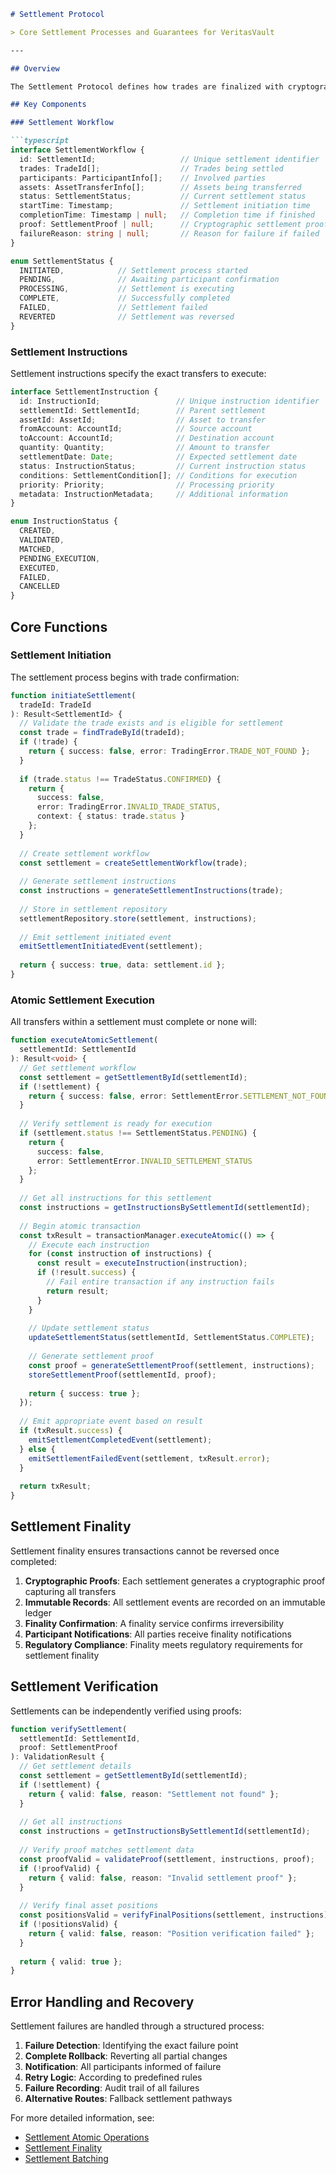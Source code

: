 ```src/vv.Domain/Docs/Domains/Asset/settlement-protocol.md
# Settlement Protocol

> Core Settlement Processes and Guarantees for VeritasVault

---

## Overview

The Settlement Protocol defines how trades are finalized with cryptographic guarantees and ownership transfer. This protocol ensures that all asset transfers are atomic, verifiable, and irreversible once confirmed.

## Key Components

### Settlement Workflow

```typescript
interface SettlementWorkflow {
  id: SettlementId;                   // Unique settlement identifier
  trades: TradeId[];                  // Trades being settled
  participants: ParticipantInfo[];    // Involved parties
  assets: AssetTransferInfo[];        // Assets being transferred
  status: SettlementStatus;           // Current settlement status
  startTime: Timestamp;               // Settlement initiation time
  completionTime: Timestamp | null;   // Completion time if finished
  proof: SettlementProof | null;      // Cryptographic settlement proof
  failureReason: string | null;       // Reason for failure if failed
}

enum SettlementStatus {
  INITIATED,            // Settlement process started
  PENDING,              // Awaiting participant confirmation
  PROCESSING,           // Settlement is executing
  COMPLETE,             // Successfully completed
  FAILED,               // Settlement failed
  REVERTED              // Settlement was reversed
}
```

### Settlement Instructions

Settlement instructions specify the exact transfers to execute:

```typescript
interface SettlementInstruction {
  id: InstructionId;                 // Unique instruction identifier
  settlementId: SettlementId;        // Parent settlement
  assetId: AssetId;                  // Asset to transfer
  fromAccount: AccountId;            // Source account
  toAccount: AccountId;              // Destination account
  quantity: Quantity;                // Amount to transfer
  settlementDate: Date;              // Expected settlement date
  status: InstructionStatus;         // Current instruction status
  conditions: SettlementCondition[]; // Conditions for execution
  priority: Priority;                // Processing priority
  metadata: InstructionMetadata;     // Additional information
}

enum InstructionStatus {
  CREATED,
  VALIDATED,
  MATCHED,
  PENDING_EXECUTION,
  EXECUTED,
  FAILED,
  CANCELLED
}
```

## Core Functions

### Settlement Initiation

The settlement process begins with trade confirmation:

```typescript
function initiateSettlement(
  tradeId: TradeId
): Result<SettlementId> {
  // Validate the trade exists and is eligible for settlement
  const trade = findTradeById(tradeId);
  if (!trade) {
    return { success: false, error: TradingError.TRADE_NOT_FOUND };
  }
  
  if (trade.status !== TradeStatus.CONFIRMED) {
    return { 
      success: false, 
      error: TradingError.INVALID_TRADE_STATUS,
      context: { status: trade.status } 
    };
  }
  
  // Create settlement workflow
  const settlement = createSettlementWorkflow(trade);
  
  // Generate settlement instructions
  const instructions = generateSettlementInstructions(trade);
  
  // Store in settlement repository
  settlementRepository.store(settlement, instructions);
  
  // Emit settlement initiated event
  emitSettlementInitiatedEvent(settlement);
  
  return { success: true, data: settlement.id };
}
```

### Atomic Settlement Execution

All transfers within a settlement must complete or none will:

```typescript
function executeAtomicSettlement(
  settlementId: SettlementId
): Result<void> {
  // Get settlement workflow
  const settlement = getSettlementById(settlementId);
  if (!settlement) {
    return { success: false, error: SettlementError.SETTLEMENT_NOT_FOUND };
  }
  
  // Verify settlement is ready for execution
  if (settlement.status !== SettlementStatus.PENDING) {
    return { 
      success: false, 
      error: SettlementError.INVALID_SETTLEMENT_STATUS 
    };
  }
  
  // Get all instructions for this settlement
  const instructions = getInstructionsBySettlementId(settlementId);
  
  // Begin atomic transaction
  const txResult = transactionManager.executeAtomic(() => {
    // Execute each instruction
    for (const instruction of instructions) {
      const result = executeInstruction(instruction);
      if (!result.success) {
        // Fail entire transaction if any instruction fails
        return result;
      }
    }
    
    // Update settlement status
    updateSettlementStatus(settlementId, SettlementStatus.COMPLETE);
    
    // Generate settlement proof
    const proof = generateSettlementProof(settlement, instructions);
    storeSettlementProof(settlementId, proof);
    
    return { success: true };
  });
  
  // Emit appropriate event based on result
  if (txResult.success) {
    emitSettlementCompletedEvent(settlement);
  } else {
    emitSettlementFailedEvent(settlement, txResult.error);
  }
  
  return txResult;
}
```

## Settlement Finality

Settlement finality ensures transactions cannot be reversed once completed:

1. **Cryptographic Proofs**: Each settlement generates a cryptographic proof capturing all transfers
2. **Immutable Records**: All settlement events are recorded on an immutable ledger
3. **Finality Confirmation**: A finality service confirms irreversibility
4. **Participant Notifications**: All parties receive finality notifications
5. **Regulatory Compliance**: Finality meets regulatory requirements for settlement finality

## Settlement Verification

Settlements can be independently verified using proofs:

```typescript
function verifySettlement(
  settlementId: SettlementId, 
  proof: SettlementProof
): ValidationResult {
  // Get settlement details
  const settlement = getSettlementById(settlementId);
  if (!settlement) {
    return { valid: false, reason: "Settlement not found" };
  }
  
  // Get all instructions
  const instructions = getInstructionsBySettlementId(settlementId);
  
  // Verify proof matches settlement data
  const proofValid = validateProof(settlement, instructions, proof);
  if (!proofValid) {
    return { valid: false, reason: "Invalid settlement proof" };
  }
  
  // Verify final asset positions
  const positionsValid = verifyFinalPositions(settlement, instructions);
  if (!positionsValid) {
    return { valid: false, reason: "Position verification failed" };
  }
  
  return { valid: true };
}
```

## Error Handling and Recovery

Settlement failures are handled through a structured process:

1. **Failure Detection**: Identifying the exact failure point
2. **Complete Rollback**: Reverting all partial changes
3. **Notification**: All participants informed of failure
4. **Retry Logic**: According to predefined rules
5. **Failure Recording**: Audit trail of all failures
6. **Alternative Routes**: Fallback settlement pathways

For more detailed information, see:

* [Settlement Atomic Operations](./settlement-atomic-operations.md)
* [Settlement Finality](./settlement-finality.md)
* [Settlement Batching](./settlement-batching.md)